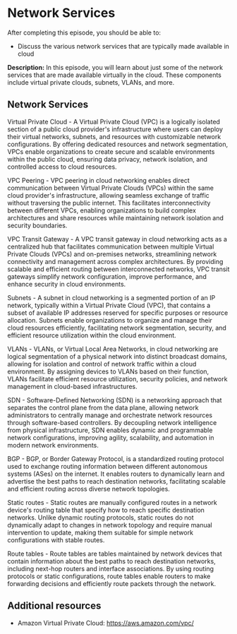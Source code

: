 # Network Services

After completing this episode, you should be able to:

+ Discuss the various network services that are typically made available in cloud 

**Description:** In this episode, you will learn about just some of the network services that are made available virtually in the cloud. These components include virtual private clouds, subnets, VLANs, and more.    

## Network Services        

Virtual Private Cloud - A Virtual Private Cloud (VPC) is a logically isolated section of a public cloud provider's infrastructure where users can deploy their virtual networks, subnets, and resources with customizable network configurations. By offering dedicated resources and network segmentation, VPCs enable organizations to create secure and scalable environments within the public cloud, ensuring data privacy, network isolation, and controlled access to cloud resources.

VPC Peering - VPC peering in cloud networking enables direct communication between Virtual Private Clouds (VPCs) within the same cloud provider's infrastructure, allowing seamless exchange of traffic without traversing the public internet. This facilitates interconnectivity between different VPCs, enabling organizations to build complex architectures and share resources while maintaining network isolation and security boundaries.

VPC Transit Gateway - A VPC transit gateway in cloud networking acts as a centralized hub that facilitates communication between multiple Virtual Private Clouds (VPCs) and on-premises networks, streamlining network connectivity and management across complex architectures. By providing scalable and efficient routing between interconnected networks, VPC transit gateways simplify network configuration, improve performance, and enhance security in cloud environments.

Subnets - A subnet in cloud networking is a segmented portion of an IP network, typically within a Virtual Private Cloud (VPC), that contains a subset of available IP addresses reserved for specific purposes or resource allocation. Subnets enable organizations to organize and manage their cloud resources efficiently, facilitating network segmentation, security, and efficient resource utilization within the cloud environment.

VLANs - VLANs, or Virtual Local Area Networks, in cloud networking are logical segmentation of a physical network into distinct broadcast domains, allowing for isolation and control of network traffic within a cloud environment. By assigning devices to VLANs based on their function, VLANs facilitate efficient resource utilization, security policies, and network management in cloud-based infrastructures.

SDN - Software-Defined Networking (SDN) is a networking approach that separates the control plane from the data plane, allowing network administrators to centrally manage and orchestrate network resources through software-based controllers. By decoupling network intelligence from physical infrastructure, SDN enables dynamic and programmable network configurations, improving agility, scalability, and automation in modern network environments.

BGP - BGP, or Border Gateway Protocol, is a standardized routing protocol used to exchange routing information between different autonomous systems (ASes) on the internet. It enables routers to dynamically learn and advertise the best paths to reach destination networks, facilitating scalable and efficient routing across diverse network topologies.

Static routes - Static routes are manually configured routes in a network device's routing table that specify how to reach specific destination networks. Unlike dynamic routing protocols, static routes do not dynamically adapt to changes in network topology and require manual intervention to update, making them suitable for simple network configurations with stable routes.

Route tables - Route tables are tables maintained by network devices that contain information about the best paths to reach destination networks, including next-hop routers and interface associations. By using routing protocols or static configurations, route tables enable routers to make forwarding decisions and efficiently route packets through the network.

## Additional resources

+ Amazon Virtual Private Cloud: <https://aws.amazon.com/vpc/>